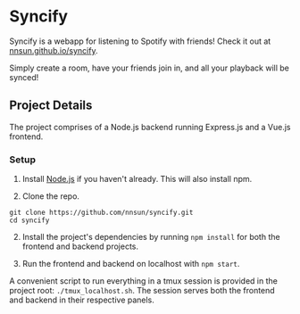 # Syncify

Syncify is a webapp for listening to Spotify with friends! Check it out at [nnsun.github.io/syncify](https://nnsun.github.io/syncify/). 

Simply create a room, have your friends join in, and all your playback will be synced!


## Project Details

The project comprises of a Node.js backend running Express.js and a Vue.js frontend.

### Setup

1. Install [Node.js](https://nodejs.org/en/download/) if you haven't already. This will also install npm.

2. Clone the repo.

```shell
git clone https://github.com/nnsun/syncify.git
cd syncify
```

2. Install the project's dependencies by running `npm install` for both the frontend and backend projects.

3. Run the frontend and backend on localhost with `npm start`. 

A convenient script to run everything in a tmux session is provided in the project root: `./tmux_localhost.sh`. 
The session serves both the frontend and backend in their respective panels. 
